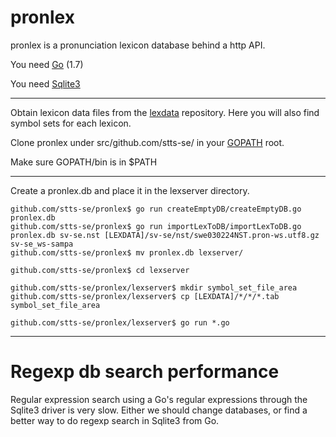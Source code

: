 # pronlex
pronlex is a pronunciation lexicon database behind a http API.

You need [Go](https://golang.org/) (1.7)

You need [Sqlite3](https://www.sqlite.org/)

----


Obtain lexicon data files from the [lexdata](https://github.com/stts-se/lexdata) repository. Here you will also find symbol sets for each lexicon.

Clone pronlex under src/github.com/stts-se/ in your [GOPATH](https://golang.org/doc/code.html#GOPATH) root.

Make sure GOPATH/bin is in $PATH

---
Create a pronlex.db and place it in the lexserver directory.

```
github.com/stts-se/pronlex$ go run createEmptyDB/createEmptyDB.go pronlex.db
github.com/stts-se/pronlex$ go run importLexToDB/importLexToDB.go pronlex.db sv-se.nst [LEXDATA]/sv-se/nst/swe030224NST.pron-ws.utf8.gz sv-se_ws-sampa 
github.com/stts-se/pronlex$ mv pronlex.db lexserver/

github.com/stts-se/pronlex$ cd lexserver

github.com/stts-se/pronlex/lexserver$ mkdir symbol_set_file_area
github.com/stts-se/pronlex/lexserver$ cp [LEXDATA]/*/*/*.tab symbol_set_file_area

github.com/stts-se/pronlex/lexserver$ go run *.go
```


---
# Regexp db search performance

Regular expression search using a Go's regular expressions through the Sqlite3 driver is very slow. Either we should change databases, or find a better way to do regexp search in Sqlite3 from Go.


